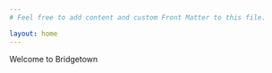 ```yaml
---
# Feel free to add content and custom Front Matter to this file.

layout: home
---
```


Welcome to Bridgetown
